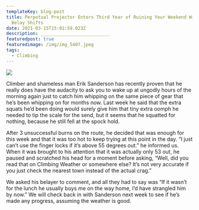 ```yaml
---
templateKey: blog-post
title: Perpetual Projector Enters Third Year of Ruining Your Weekend With 4 AM
  Belay Shifts
date: 2021-03-15T15:01:59.023Z
description: __________________________
featuredpost: true
featuredimage: /img/img_5407.jpeg
tags:
  - Climbing
---
```

![](/img/img_5407.jpeg)

Climber and shameless man Erik Sanderson has recently proven that he really does have the audacity to ask you to wake up at ungodly hours of the morning again just to catch him whipping on the same piece of gear that he’s been whipping on for months now. Last week he said that the extra squats he’d been doing would surely give him that tiny extra oomph he needed to tip the scale for the send, but it seems that he squatted for nothing, because he still fell at the spock hold.



After 3 unsuccessful burns on the route, he decided that was enough for this week and that it was too hot to keep trying at this point in the day. “I just can’t use the finger locks if it’s above 55 degrees out.” he informed us. When it was brought to his attention that it was actually only 53 out, he paused and scratched his head for a moment before asking, “Well, did you read that on Climbing Weather or somewhere else? It’s not very accurate if you just check the nearest town instead of the actual crag.”



We asked his belayer to comment, and all they had to say was “If it wasn’t for the lunch he usually buys me on the way home, I’d have strangled him by now.” We will check back in with Sanderson next week to see if he’s made any progress, assuming the weather is good.